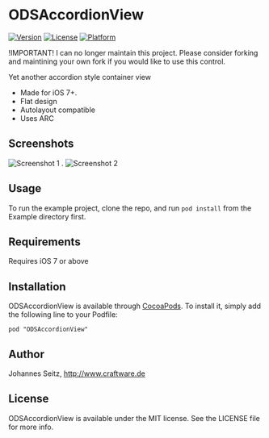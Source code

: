 # ODSAccordionView

[![Version](https://img.shields.io/cocoapods/v/ODSAccordionView.svg?style=flat)](http://cocoadocs.org/docsets/ODSAccordionView)
[![License](https://img.shields.io/cocoapods/l/ODSAccordionView.svg?style=flat)](http://cocoadocs.org/docsets/ODSAccordionView)
[![Platform](https://img.shields.io/cocoapods/p/ODSAccordionView.svg?style=flat)](http://cocoadocs.org/docsets/ODSAccordionView)

!IMPORTANT! 
I can no longer maintain this project. Please consider forking and maintining your own fork if you would like to use this control.

Yet another accordion style container view

* Made for iOS 7+.
* Flat design
* Autolayout compatible
* Uses ARC

## Screenshots

![Screenshot 1](Screenshot1.png) . 
![Screenshot 2](Screenshot2.png)

## Usage

To run the example project, clone the repo, and run `pod install` from the Example directory first.

## Requirements

Requires iOS 7 or above

## Installation

ODSAccordionView is available through [CocoaPods](http://cocoapods.org). To install
it, simply add the following line to your Podfile:

    pod "ODSAccordionView"

## Author

Johannes Seitz, http://www.craftware.de 

## License

ODSAccordionView is available under the MIT license. See the LICENSE file for more info.

